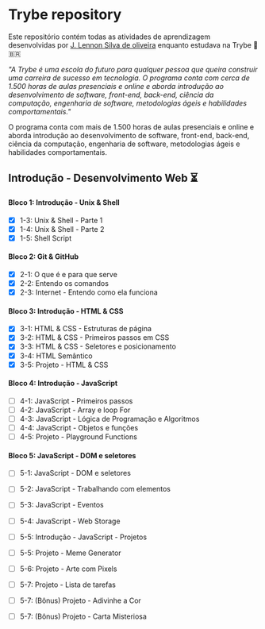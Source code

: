 
# Trybe repository #

Este repositório contém todas as atividades de aprendizagem desenvolvidas por [J. Lennon Silva de oliveira](https://www.linkedin.com/in/johnlennondeoliveira/) enquanto estudava na Trybe :rocket: :brazil: 

*"A Trybe é uma escola do futuro para qualquer pessoa que queira construir uma carreira de sucesso em tecnologia. O programa conta com cerca de 1.500 horas de aulas presenciais e online e aborda introdução ao desenvolvimento de software, front-end, back-end, ciência da computação, engenharia de software, metodologias ágeis e habilidades comportamentais."*

O programa conta com mais de 1.500 horas de aulas presenciais e online e aborda introdução ao desenvolvimento de software, front-end, back-end, ciência da computação, engenharia de software, metodologias ágeis e habilidades comportamentais.

## Introdução - Desenvolvimento Web :hourglass_flowing_sand: ##

#### Bloco 1: Introdução - Unix & Shell ####

- [x] 1-3: Unix & Shell - Parte 1
- [x] 1-4: Unix & Shell - Parte 2 
- [x] 1-5: Shell Script

#### Bloco 2: Git & GitHub ####

- [x] 2-1: O que é e para que serve 
- [x] 2-2: Entendo os comandos 
- [x] 2-3: Internet - Entendo como ela funciona 

#### Bloco 3: Introdução - HTML & CSS ####

- [x] 3-1: HTML & CSS - Estruturas de página 
- [x] 3-2: HTML & CSS - Primeiros passos em CSS 
- [x] 3-3: HTML & CSS - Seletores e posicionamento 
- [x] 3-4: HTML Semântico 
- [x] 3-5: Projeto - HTML & CSS 

#### Bloco 4: Introdução - JavaScript ####

- [ ] 4-1: JavaScript - Primeiros passos 
- [ ] 4-2: JavaScript - Array e loop For
- [ ] 4-3: JavaScript - Lógica de Programação e Algoritmos
- [ ] 4-4: JavaScript - Objetos e funções
- [ ] 4-5: Projeto - Playground Functions

#### Bloco 5: JavaScript - DOM e seletores ####

- [ ] 5-1: JavaScript - DOM e seletores
- [ ] 5-2: JavaScript - Trabalhando com elementos
- [ ] 5-3: JavaScript - Eventos
- [ ] 5-4: JavaScript - Web Storage
- [ ] 5-5: Introdução - JavaScript - Projetos
- [ ] 5-5: Projeto - Meme Generator
- [ ] 5-6: Projeto - Arte com Pixels
- [ ] 5-7: Projeto - Lista de tarefas
- [ ] 5-7: (Bônus) Projeto - Adivinhe a Cor
- [ ] 5-7: (Bônus) Projeto - Carta Misteriosa






 

